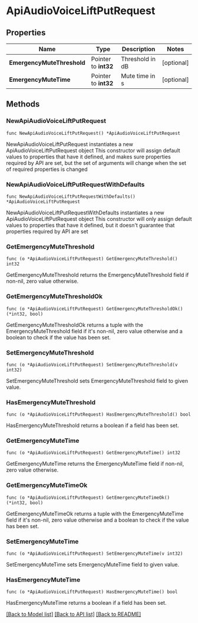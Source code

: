 # ApiAudioVoiceLiftPutRequest

## Properties

Name | Type | Description | Notes
------------ | ------------- | ------------- | -------------
**EmergencyMuteThreshold** | Pointer to **int32** | Threshold in dB | [optional] 
**EmergencyMuteTime** | Pointer to **int32** | Mute time in s | [optional] 

## Methods

### NewApiAudioVoiceLiftPutRequest

`func NewApiAudioVoiceLiftPutRequest() *ApiAudioVoiceLiftPutRequest`

NewApiAudioVoiceLiftPutRequest instantiates a new ApiAudioVoiceLiftPutRequest object
This constructor will assign default values to properties that have it defined,
and makes sure properties required by API are set, but the set of arguments
will change when the set of required properties is changed

### NewApiAudioVoiceLiftPutRequestWithDefaults

`func NewApiAudioVoiceLiftPutRequestWithDefaults() *ApiAudioVoiceLiftPutRequest`

NewApiAudioVoiceLiftPutRequestWithDefaults instantiates a new ApiAudioVoiceLiftPutRequest object
This constructor will only assign default values to properties that have it defined,
but it doesn't guarantee that properties required by API are set

### GetEmergencyMuteThreshold

`func (o *ApiAudioVoiceLiftPutRequest) GetEmergencyMuteThreshold() int32`

GetEmergencyMuteThreshold returns the EmergencyMuteThreshold field if non-nil, zero value otherwise.

### GetEmergencyMuteThresholdOk

`func (o *ApiAudioVoiceLiftPutRequest) GetEmergencyMuteThresholdOk() (*int32, bool)`

GetEmergencyMuteThresholdOk returns a tuple with the EmergencyMuteThreshold field if it's non-nil, zero value otherwise
and a boolean to check if the value has been set.

### SetEmergencyMuteThreshold

`func (o *ApiAudioVoiceLiftPutRequest) SetEmergencyMuteThreshold(v int32)`

SetEmergencyMuteThreshold sets EmergencyMuteThreshold field to given value.

### HasEmergencyMuteThreshold

`func (o *ApiAudioVoiceLiftPutRequest) HasEmergencyMuteThreshold() bool`

HasEmergencyMuteThreshold returns a boolean if a field has been set.

### GetEmergencyMuteTime

`func (o *ApiAudioVoiceLiftPutRequest) GetEmergencyMuteTime() int32`

GetEmergencyMuteTime returns the EmergencyMuteTime field if non-nil, zero value otherwise.

### GetEmergencyMuteTimeOk

`func (o *ApiAudioVoiceLiftPutRequest) GetEmergencyMuteTimeOk() (*int32, bool)`

GetEmergencyMuteTimeOk returns a tuple with the EmergencyMuteTime field if it's non-nil, zero value otherwise
and a boolean to check if the value has been set.

### SetEmergencyMuteTime

`func (o *ApiAudioVoiceLiftPutRequest) SetEmergencyMuteTime(v int32)`

SetEmergencyMuteTime sets EmergencyMuteTime field to given value.

### HasEmergencyMuteTime

`func (o *ApiAudioVoiceLiftPutRequest) HasEmergencyMuteTime() bool`

HasEmergencyMuteTime returns a boolean if a field has been set.


[[Back to Model list]](../README.md#documentation-for-models) [[Back to API list]](../README.md#documentation-for-api-endpoints) [[Back to README]](../README.md)



